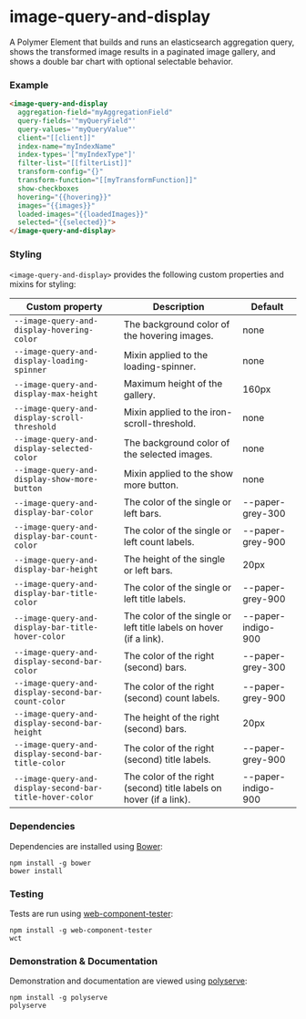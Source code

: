 # image-query-and-display

A Polymer Element that builds and runs an elasticsearch aggregation query, shows the transformed image results in a paginated image gallery,
and shows a double bar chart with optional selectable behavior.

### Example
```html
<image-query-and-display
  aggregation-field="myAggregationField"
  query-fields='"myQueryField"'
  query-values='"myQueryValue"'
  client="[[client]]"
  index-name="myIndexName"
  index-types='["myIndexType"]'
  filter-list="[[filterList]]"
  transform-config="{}"
  transform-function="[[myTransformFunction]]"
  show-checkboxes
  hovering="{{hovering}}"
  images="{{images}}"
  loaded-images="{{loadedImages}}"
  selected="{{selected}}">
</image-query-and-display>
```

### Styling

`<image-query-and-display>` provides the following custom properties and mixins for styling:

Custom property                                          | Description                                                         | Default
---------------------------------------------------------|---------------------------------------------------------------------|--------
`--image-query-and-display-hovering-color`               | The background color of the hovering images.                        | none
`--image-query-and-display-loading-spinner`              | Mixin applied to the loading-spinner.                               | none
`--image-query-and-display-max-height`                   | Maximum height of the gallery.                                      | 160px
`--image-query-and-display-scroll-threshold`             | Mixin applied to the iron-scroll-threshold.                         | none
`--image-query-and-display-selected-color`               | The background color of the selected images.                        | none
`--image-query-and-display-show-more-button`             | Mixin applied to the show more button.                              | none
`--image-query-and-display-bar-color`                    | The color of the single or left bars.                               | --paper-grey-300
`--image-query-and-display-bar-count-color`              | The color of the single or left count labels.                       | --paper-grey-900
`--image-query-and-display-bar-height`                   | The height of the single or left bars.                              | 20px
`--image-query-and-display-bar-title-color`              | The color of the single or left title labels.                       | --paper-grey-900
`--image-query-and-display-bar-title-hover-color`        | The color of the single or left title labels on hover (if a link).  | --paper-indigo-900
`--image-query-and-display-second-bar-color`             | The color of the right (second) bars.                               | --paper-grey-300
`--image-query-and-display-second-bar-count-color`       | The color of the right (second) count labels.                       | --paper-grey-900
`--image-query-and-display-second-bar-height`            | The height of the right (second) bars.                              | 20px
`--image-query-and-display-second-bar-title-color`       | The color of the right (second) title labels.                       | --paper-grey-900
`--image-query-and-display-second-bar-title-hover-color` | The color of the right (second) title labels on hover (if a link).  | --paper-indigo-900

### Dependencies

Dependencies are installed using [Bower](http://bower.io/):

    npm install -g bower
    bower install

### Testing

Tests are run using [web-component-tester](https://github.com/Polymer/web-component-tester):

    npm install -g web-component-tester
    wct

### Demonstration & Documentation

Demonstration and documentation are viewed using [polyserve](https://github.com/PolymerLabs/polyserve):

    npm install -g polyserve
    polyserve

